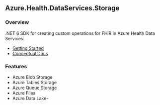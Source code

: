 ## Azure.Health.DataServices.Storage

### Overview
.NET 6 SDK for creating custom operations for FHIR in Azure Health Data Services.
- [Getting Started](https://github.com/Azure/health-data-services-sdk#getting-started)
- [Conceptual Docs](https://github.com/Azure/health-data-services-sdk/blob/main/docs/concepts.md)

### Features
- Azure Blob Storage
- Azure Tables Storage
- Azure Queue Storage
- Azure Files
- Azure Data Lake- 